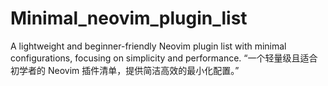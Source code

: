 # Minimal_neovim_plugin_list
A lightweight and beginner-friendly Neovim plugin list with minimal configurations, focusing on simplicity and performance. “一个轻量级且适合初学者的 Neovim 插件清单，提供简洁高效的最小化配置。”
